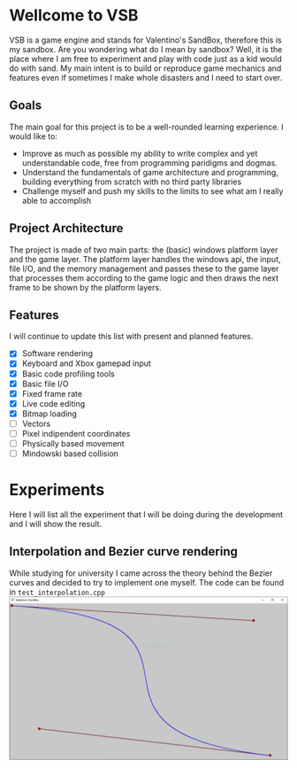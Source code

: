 # Wellcome to VSB
VSB is a game engine and stands for Valentino's SandBox, therefore this is my sandbox.
Are you wondering what do I mean by sandbox? Well, it is the place where I am free to experiment and play with code just as a kid would do with sand. My main intent is to build or reproduce game mechanics and features even if sometimes I make whole disasters and I need to start over.

## Goals
The main goal for this project is to be a well-rounded learning experience.
I would like to:

 - Improve as much as possible my ability to write complex and yet understandable code, free from programming paridigms and dogmas.
 - Understand the fundamentals of game architecture and programming, building everything from scratch with no third party libraries
 - Challenge myself and push my skills to the limits to see what am I really able to accomplish

## Project Architecture
The project is made of two main parts: the (basic) windows platform layer and the game layer.
The platform layer handles the windows api, the input, file I/O, and the memory management and passes these to the game layer that processes them according to the game logic and then draws the next frame to be shown by the platform layers.

## Features
I will continue to update this list with present and planned features.
 - [x] Software rendering
 - [x] Keyboard and Xbox gamepad input
 - [x] Basic code profiling tools
 - [x] Basic file I/O
 - [x] Fixed frame rate
 - [x] Live code editing
 - [x] Bitmap loading
 - [ ] Vectors
 - [ ] Pixel indipendent coordinates
 - [ ] Physically based movement
 - [ ] Mindowski based collision
 
# Experiments
Here I will list all the experiment that I will be doing during the development and I will show the result.

## Interpolation and Bezier curve rendering
While studying for university I came across the theory behind the Bezier curves and decided to try to implement one myself. The code can be found in `test_interpolation.cpp`
![Interpolation of a Bezier curve](test-results/bezier.jpg)